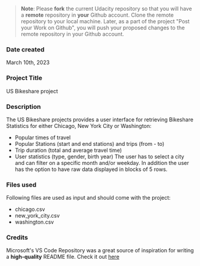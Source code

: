 >**Note**: Please **fork** the current Udacity repository so that you will have a **remote** repository in **your** Github account. Clone the remote repository to your local machine. Later, as a part of the project "Post your Work on Github", you will push your proposed changes to the remote repository in your Github account.

### Date created
March 10th, 2023

### Project Title
US Bikeshare project

### Description
The US Bikeshare projects provides a user interface for retrieving Bikeshare Statistics for either Chicago, New York City or Washington: 
* Popular times of travel 
* Popular Stations (start and end stations) and trips (from - to)
* Trip duration (total and average travel time)
* User statistics (type, gender, birth year)
The user has to select a city and can filter on a specific month and/or weekday. In addition the user has the option to have raw data displayed in blocks of 5 rows.

### Files used
Following files are used as input and should come with the project:
* chicago.csv
* new_york_city.csv
* washington.csv

### Credits
Microsoft's VS Code Repository was a great source of inspiration for writing a **high-quality** README file. Check it out [here](https://github.com/microsoft/vscode)


